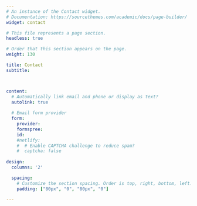 ```yaml
---
# An instance of the Contact widget.
# Documentation: https://sourcethemes.com/academic/docs/page-builder/
widget: contact

# This file represents a page section.
headless: true

# Order that this section appears on the page.
weight: 130

title: Contact
subtitle:



content:
  # Automatically link email and phone or display as text?
  autolink: true
  
  # Email form provider
  form:
    provider: 
    formspree:
    id:
    #netlify:
    #  # Enable CAPTCHA challenge to reduce spam?
    #  captcha: false
  
design:
  columns: '2'

  spacing:
    # Customize the section spacing. Order is top, right, bottom, left.
    padding: ["80px", "0", "80px", "0"]

---
```


